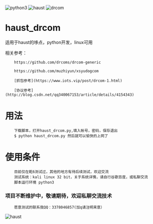 ![python3](https://www.python.org/static/community_logos/python-logo.png)
![haust](https://gss0.baidu.com/-fo3dSag_xI4khGko9WTAnF6hhy/zhidao/wh%3D600%2C800/sign=c56f02170123dd542126af6ee1399fe6/e850352ac65c10385d3fb0b1ba119313b07e897b.jpg)
![drcom](http://www.doctorcom.com/statics/images/duod/logo1.png)



# haust_drcom
适用于haust的哆点，python开发，linux可用

相关参考：
        
        https://github.com/drcoms/drcom-generic
        
        https://github.com/muzhiyun/xsyudogcom
        
        [抓包参考](https://www.iots.vip/post/drcom-1.html)
        
        [协议参考](http://blog.csdn.net/qq340067153/article/details/4154343)
        
# 用法
        下载脚本，打开haust_drcom.py,填入帐号，密码，保存退出
        $ python haust_drcom.py 然后就可以愉快的上网了
        
 # 使用条件
        目前仅在乾6测试过，其他的地方有待后续测试，欢迎交流
        测试系统：kali linux 32 bit，关于系统详情，请自行谷歌百度，或私聊交流
        脚本运行环境 python3
        
        

### 项目不断维护中，敬请期待，欢迎私聊交流技术
        愿意测试的联系我QQ：3378046857(加q请注明来意）

![haust](http://www.liuxue86.com/images/college/328.jpg)
